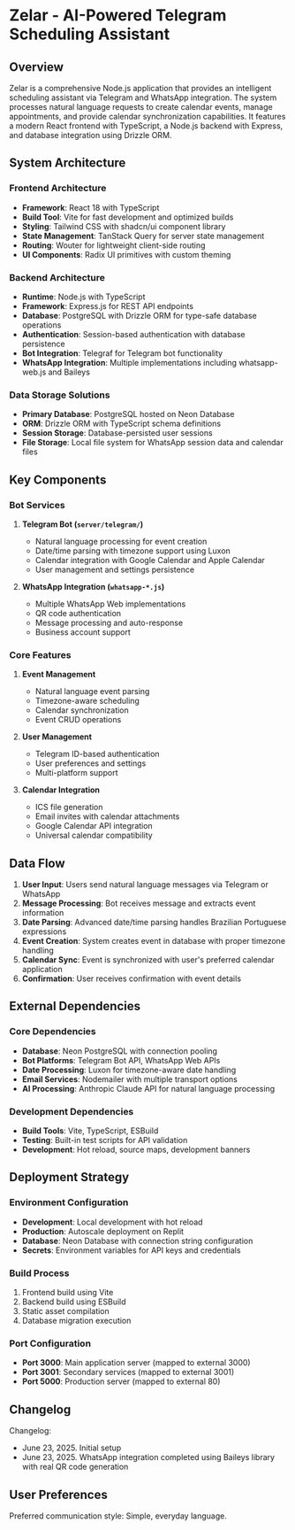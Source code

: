 # Zelar - AI-Powered Telegram Scheduling Assistant

## Overview

Zelar is a comprehensive Node.js application that provides an intelligent scheduling assistant via Telegram and WhatsApp integration. The system processes natural language requests to create calendar events, manage appointments, and provide calendar synchronization capabilities. It features a modern React frontend with TypeScript, a Node.js backend with Express, and database integration using Drizzle ORM.

## System Architecture

### Frontend Architecture
- **Framework**: React 18 with TypeScript
- **Build Tool**: Vite for fast development and optimized builds
- **Styling**: Tailwind CSS with shadcn/ui component library
- **State Management**: TanStack Query for server state management
- **Routing**: Wouter for lightweight client-side routing
- **UI Components**: Radix UI primitives with custom theming

### Backend Architecture
- **Runtime**: Node.js with TypeScript
- **Framework**: Express.js for REST API endpoints
- **Database**: PostgreSQL with Drizzle ORM for type-safe database operations
- **Authentication**: Session-based authentication with database persistence
- **Bot Integration**: Telegraf for Telegram bot functionality
- **WhatsApp Integration**: Multiple implementations including whatsapp-web.js and Baileys

### Data Storage Solutions
- **Primary Database**: PostgreSQL hosted on Neon Database
- **ORM**: Drizzle ORM with TypeScript schema definitions
- **Session Storage**: Database-persisted user sessions
- **File Storage**: Local file system for WhatsApp session data and calendar files

## Key Components

### Bot Services
1. **Telegram Bot (`server/telegram/`)**
   - Natural language processing for event creation
   - Date/time parsing with timezone support using Luxon
   - Calendar integration with Google Calendar and Apple Calendar
   - User management and settings persistence

2. **WhatsApp Integration (`whatsapp-*.js`)**
   - Multiple WhatsApp Web implementations
   - QR code authentication
   - Message processing and auto-response
   - Business account support

### Core Features
1. **Event Management**
   - Natural language event parsing
   - Timezone-aware scheduling
   - Calendar synchronization
   - Event CRUD operations

2. **User Management**
   - Telegram ID-based authentication
   - User preferences and settings
   - Multi-platform support

3. **Calendar Integration**
   - ICS file generation
   - Email invites with calendar attachments
   - Google Calendar API integration
   - Universal calendar compatibility

## Data Flow

1. **User Input**: Users send natural language messages via Telegram or WhatsApp
2. **Message Processing**: Bot receives message and extracts event information
3. **Date Parsing**: Advanced date/time parsing handles Brazilian Portuguese expressions
4. **Event Creation**: System creates event in database with proper timezone handling
5. **Calendar Sync**: Event is synchronized with user's preferred calendar application
6. **Confirmation**: User receives confirmation with event details

## External Dependencies

### Core Dependencies
- **Database**: Neon PostgreSQL with connection pooling
- **Bot Platforms**: Telegram Bot API, WhatsApp Web APIs
- **Date Processing**: Luxon for timezone-aware date handling
- **Email Services**: Nodemailer with multiple transport options
- **AI Processing**: Anthropic Claude API for natural language processing

### Development Dependencies
- **Build Tools**: Vite, TypeScript, ESBuild
- **Testing**: Built-in test scripts for API validation
- **Development**: Hot reload, source maps, development banners

## Deployment Strategy

### Environment Configuration
- **Development**: Local development with hot reload
- **Production**: Autoscale deployment on Replit
- **Database**: Neon Database with connection string configuration
- **Secrets**: Environment variables for API keys and credentials

### Build Process
1. Frontend build using Vite
2. Backend build using ESBuild
3. Static asset compilation
4. Database migration execution

### Port Configuration
- **Port 3000**: Main application server (mapped to external 3000)
- **Port 3001**: Secondary services (mapped to external 3001)
- **Port 5000**: Production server (mapped to external 80)

## Changelog

Changelog:
- June 23, 2025. Initial setup
- June 23, 2025. WhatsApp integration completed using Baileys library with real QR code generation

## User Preferences

Preferred communication style: Simple, everyday language.